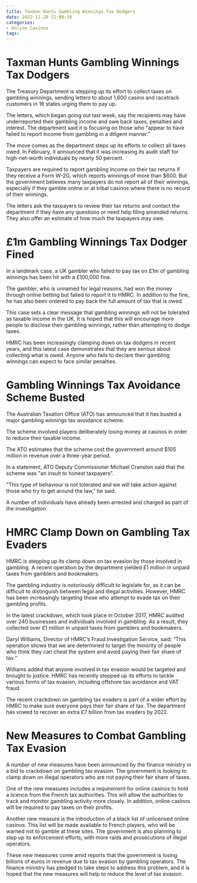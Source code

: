 ```yaml
---
title: Taxman Hunts Gambling Winnings Tax Dodgers
date: 2022-11-28 12:09:39
categories:
- Online Casinos
tags:
---
```



#  Taxman Hunts Gambling Winnings Tax Dodgers

The Treasury Department is stepping up its effort to collect taxes on gambling winnings, sending letters to about 1,600 casino and racetrack customers in 16 states urging them to pay up.

The letters, which began going out last week, say the recipients may have underreported their gambling income and owe back taxes, penalties and interest. The department said it is focusing on those who “appear to have failed to report income from gambling in a diligent manner.”

The move comes as the department steps up its efforts to collect all taxes owed. In February, it announced that it was increasing its audit staff for high-net-worth individuals by nearly 50 percent.

Taxpayers are required to report gambling income on their tax returns if they receive a Form W-2G, which reports winnings of more than $600. But the government believes many taxpayers do not report all of their winnings, especially if they gamble online or at tribal casinos where there is no record of their winnings.

The letters ask the taxpayers to review their tax returns and contact the department if they have any questions or need help filing amended returns. They also offer an estimate of how much the taxpayers may owe.

#  £1m Gambling Winnings Tax Dodger Fined

In a landmark case, a UK gambler who failed to pay tax on £1m of gambling winnings has been hit with a £100,000 fine.

The gambler, who is unnamed for legal reasons, had won the money through online betting but failed to report it to HMRC. In addition to the fine, he has also been ordered to pay back the full amount of tax that is owed.

This case sets a clear message that gambling winnings will not be tolerated as taxable income in the UK. It is hoped that this will encourage more people to disclose their gambling winnings, rather than attempting to dodge taxes.

HMRC has been increasingly clamping down on tax dodgers in recent years, and this latest case demonstrates that they are serious about collecting what is owed. Anyone who fails to declare their gambling winnings can expect to face similar penalties.

#  Gambling Winnings Tax Avoidance Scheme Busted

The Australian Taxation Office (ATO) has announced that it has busted a major gambling winnings tax avoidance scheme.

The scheme involved players deliberately losing money at casinos in order to reduce their taxable income.

The ATO estimates that the scheme cost the government around $105 million in revenue over a three-year period.

In a statement, ATO Deputy Commissioner Michael Cranston said that the scheme was "an insult to honest taxpayers".

"This type of behaviour is not tolerated and we will take action against those who try to get around the law," he said.

A number of individuals have already been arrested and charged as part of the investigation.

#  HMRC Clamp Down on Gambling Tax Evaders

HMRC is stepping up its clamp down on tax evasion by those involved in gambling. A recent operation by the department yielded £1 million in unpaid taxes from gamblers and bookmakers.

The gambling industry is notoriously difficult to legislate for, as it can be difficult to distinguish between legal and illegal activities. However, HMRC has been increasingly targeting those who attempt to evade tax on their gambling profits.

In the latest crackdown, which took place in October 2017, HMRC audited over 240 businesses and individuals involved in gambling. As a result, they collected over £1 million in unpaid taxes from gamblers and bookmakers.

 Daryl Williams, Director of HMRC’s Fraud Investigation Service, said: “This operation shows that we are determined to target the minority of people who think they can cheat the system and avoid paying their fair share of tax.”

Williams added that anyone involved in tax evasion would be targeted and brought to justice. HMRC has recently stepped up its efforts to tackle various forms of tax evasion, including offshore tax avoidance and VAT fraud.

The recent crackdown on gambling tax evaders is part of a wider effort by HMRC to make sure everyone pays their fair share of tax. The department has vowed to recover an extra £7 billion from tax evaders by 2022.

#  New Measures to Combat Gambling Tax Evasion

A number of new measures have been announced by the finance ministry in a bid to crackdown on gambling tax evasion. The government is looking to clamp down on illegal operators who are not paying their fair share of taxes.

One of the new measures includes a requirement for online casinos to hold a licence from the French tax authorities. This will allow the authorities to track and monitor gambling activity more closely. In addition, online casinos will be required to pay taxes on their profits.

Another new measure is the introduction of a black list of unlicensed online casinos. This list will be made available to French players, who will be warned not to gamble at these sites. The government is also planning to step up its enforcement efforts, with more raids and prosecutions of illegal operators.

These new measures come amid reports that the government is losing billions of euros in revenue due to tax evasion by gambling operators. The finance ministry has pledged to take steps to address this problem, and it is hoped that the new measures will help to reduce the level of tax evasion.